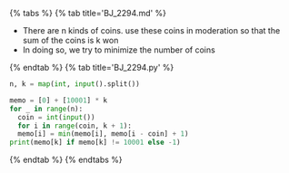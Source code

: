 {% tabs %}
{% tab title='BJ_2294.md' %}

* There are n kinds of coins. use these coins in moderation so that the sum of the coins is k won
* In doing so, we try to minimize the number of coins

{% endtab %}
{% tab title='BJ_2294.py' %}

```py
n, k = map(int, input().split())

memo = [0] + [10001] * k
for _ in range(n):
  coin = int(input())
  for i in range(coin, k + 1):
  memo[i] = min(memo[i], memo[i - coin] + 1)
print(memo[k] if memo[k] != 10001 else -1)
```

{% endtab %}
{% endtabs %}